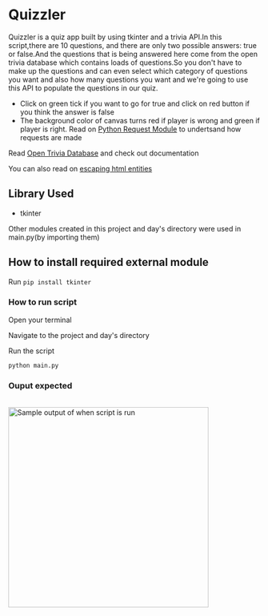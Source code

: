 # Quizzler
Quizzler is a quiz app built by using tkinter and a trivia API.In this script,there are 10 questions, and there are only two possible answers: true or false.And the questions that is being answered here come from the open trivia database which contains loads of questions.So you don't have to make up the questions and can even select which category of questions you want and also how many questions you want and we're going to use this API to populate the questions in our quiz.
- Click on green  tick if you want to go for true and click on red button if you think the answer is false
- The background color of canvas turns red if player is wrong and green if player is right.
Read on [Python Request Module](https://www.w3schools.com/python/module_requests.asp) to undertsand how requests are made

Read [Open Trivia Database](https://opentdb.com/api_config.php) and check out documentation

You can also read on [escaping html entities](https://stackoverflow.com/questions/2087370/decode-html-entities-in-python-string)

## Library Used
- tkinter

Other modules created in this project and day's directory were used in main.py(by importing them)

## How to install required external module
Run `pip install tkinter`

### How to run script
Open your terminal

Navigate to the project and day's directory

Run the script

`python main.py`

### Ouput  expected

<br><img src="https://github.com/ima-eky/100-days-of-code-course/blob/main/img/quiz_game.png" title="Sample output of when script is run" width="400"/>
